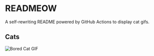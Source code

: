 # READMEOW

A self-rewriting README powered by GitHub Actions to display cat gifs.

## Cats

![Bored Cat GIF](https://media1.giphy.com/media/mlvseq9yvZhba/200.gif?cid=9acd02dahtnxhbufz6v3w8o1rq82j2pb5nufft2k1e2ttm9g&ep=v1_gifs_search&rid=200.gif&ct=g)
